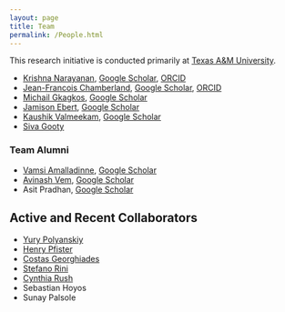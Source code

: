```yaml
---
layout: page
title: Team
permalink: /People.html
---
```


This research initiative is conducted primarily at [Texas A&M University](https://www.tamu.edu/).

* [Krishna Narayanan](https://github.com/krntamu), [Google Scholar](https://scholar.google.com/citations?hl=en&user=oDivxXQAAAAJ), [ORCID](https://orcid.org/0000-0001-8742-5332)
* [Jean-Francois Chamberland](https://github.com/chmbrlnd), [Google Scholar](https://scholar.google.com/citations?user=8Dk3NR0AAAAJ), [ORCID](https://orcid.org/0000-0002-2983-9884)
* [Michail Gkagkos](https://github.com/mgkagk01), [Google Scholar](https://scholar.google.com/citations?user=RLGpDtoAAAAJ)
* [Jamison Ebert](https://github.com/jrebert), [Google Scholar](https://scholar.google.com/citations?user=fcxlpRIAAAAJ&hl=en&oi=ao)
* [Kaushik Valmeekam](https://github.com/vcskaushik), [Google Scholar](https://scholar.google.com/citations?user=82xffx0AAAAJ)
* [Siva Gooty](https://github.com/sivaadityag)


### Team Alumni

* [Vamsi Amalladinne](https://github.com/vamsi128), [Google Scholar](https://scholar.google.com/citations?hl=en&user=t8O1_oYAAAAJ)
* [Avinash Vem](https://github.com/avinashvem), [Google Scholar](https://scholar.google.com/citations?user=aC37MfUAAAAJ)
* Asit Pradhan, [Google Scholar](https://scholar.google.com/citations?hl=en&user=EvluuLMAAAAJ)


## Active and Recent Collaborators

* [Yury Polyanskiy](http://people.lids.mit.edu/yp/homepage/)
* [Henry Pfister](https://orcid.org/0000-0001-5521-4397)
* [Costas Georghiades](https://orcid.org/0000-0001-8333-1638)
* [Stefano Rini](https://orcid.org/0000-0003-1681-3316)
* [Cynthia Rush](https://orcid.org/0000-0001-6857-2855)
* Sebastian Hoyos
* Sunay Palsole
